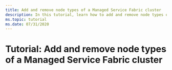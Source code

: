 ```yaml
---
title: Add and remove node types of a Managed Service Fabric cluster
description: In this tutorial, learn how to add and remove node types of a Managed Service Fabric cluster.
ms.topic: tutorial
ms.date: 07/31/2020
---
```


# Tutorial: Add and remove node types of a Managed Service Fabric cluster

